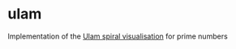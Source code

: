 # ulam

Implementation of the [Ulam spiral visualisation](https://en.wikipedia.org/wiki/Ulam_spiral) for prime numbers
